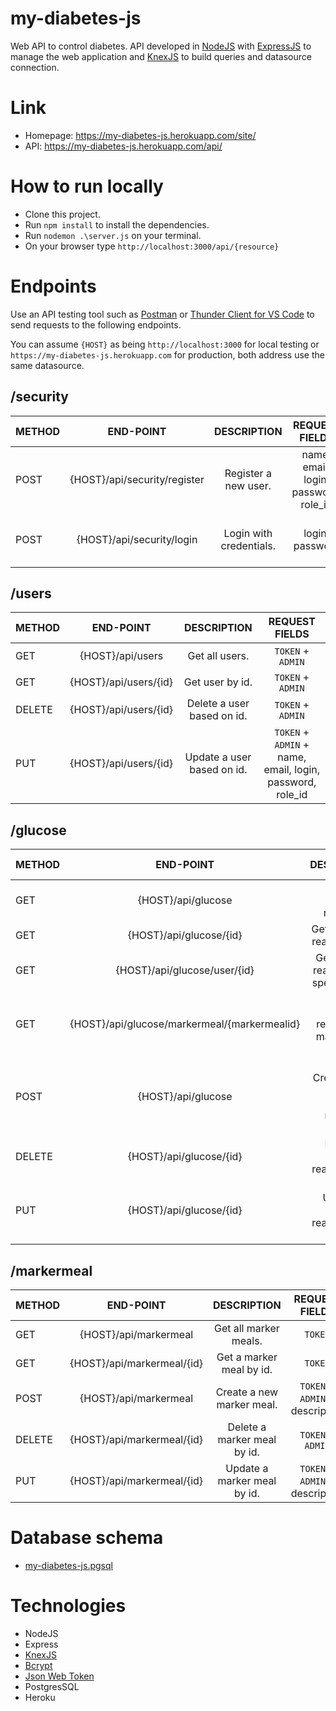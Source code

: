 # my-diabetes-js
Web API to control diabetes. 
API developed in [NodeJS](https://nodejs.org/en/) with [ExpressJS](http://expressjs.com/) to manage the web application and [KnexJS](http://knexjs.org/) to build queries and datasource connection.

# Link
- Homepage: https://my-diabetes-js.herokuapp.com/site/
- API: https://my-diabetes-js.herokuapp.com/api/

# How to run locally
- Clone this project.
- Run `npm install` to install the dependencies.
- Run `nodemon .\server.js` on your terminal.
- On your browser type `http://localhost:3000/api/{resource}`

# Endpoints
Use an API testing tool such as [Postman](https://www.postman.com/downloads/) or [Thunder Client for VS Code](https://marketplace.visualstudio.com/items?itemName=rangav.vscode-thunder-client) to send requests to the following endpoints.

You can assume `{HOST}` as being `http://localhost:3000` for local testing or `https://my-diabetes-js.herokuapp.com` for production, both address use the same datasource.

## /security

| METHOD  | END-POINT                     | DESCRIPTION              | REQUEST FIELDS                         | RESPONSE FIELDS                    |
| ------- |:-----------------------------:| :-----------------------:|:--------------------------------------:|:----------------------------------:|
| POST    | {HOST}/api/security/register  |  Register a new user.    | name, email, login, password, role_id  | id                                 |
| POST    | {HOST}/api/security/login     |  Login with credentials. | login, password                        | `TOKEN`, id, login, email, role_id |


## /users

| METHOD  | END-POINT                | DESCRIPTION                  | REQUEST FIELDS                                             |
| ------- |:------------------------:| :---------------------------:|:----------------------------------------------------------:|
| GET     | {HOST}/api/users         |  Get all users.              | `TOKEN` + `ADMIN`                                          |
| GET     | {HOST}/api/users/{id}    |  Get user by id.             | `TOKEN` + `ADMIN`                                          |
| DELETE  | {HOST}/api/users/{id}    |  Delete a user based on id.  | `TOKEN` + `ADMIN`                                          |
| PUT     | {HOST}/api/users/{id}    |  Update a user based on id.  | `TOKEN` + `ADMIN` + name, email, login, password, role_id  |


## /glucose

| METHOD  | END-POINT                                    | DESCRIPTION                                 | REQUEST FIELDS                                               |
| ------- |:--------------------------------------------:| :------------------------------------------:|:------------------------------------------------------------:|
| GET     | {HOST}/api/glucose                           |  Get all glucose readings                   | `TOKEN`                                                      |
| GET     | {HOST}/api/glucose/{id}                      |  Get a glucose reading by id.               | `TOKEN`                                                      |
| GET     | {HOST}/api/glucose/user/{id}                 |  Get glucose readings of a specific user.   | `TOKEN`                                                      |
| GET     | {HOST}/api/glucose/markermeal/{markermealid} |  Get all glucose readings by markermeal id. | `TOKEN`                                                      |
| POST    | {HOST}/api/glucose                           |  Create a new glucose reading register.     | `TOKEN` + `ADMIN` + userId, glucose, unityId, date, hour, markerMealId |
| DELETE  | {HOST}/api/glucose/{id}                      |  Delete a glucose reading by id.            | `TOKEN` + `ADMIN`                                            |
| PUT     | {HOST}/api/glucose/{id}                      |  Update a glucose reading by id.            | `TOKEN` + `ADMIN` + glucose, unityId, date, hour, markerMealId         |


## /markermeal

| METHOD  | END-POINT                       | DESCRIPTION                       | REQUEST FIELDS                  |
| ------- |:-------------------------------:| :--------------------------------:|:-------------------------------:|
| GET     | {HOST}/api/markermeal           |  Get all marker meals.            | `TOKEN`                         |
| GET     | {HOST}/api/markermeal/{id}      |  Get a marker meal by id.         | `TOKEN`                         |
| POST    | {HOST}/api/markermeal           |  Create a new marker meal.        | `TOKEN` + `ADMIN` + description |
| DELETE  | {HOST}/api/markermeal/{id}      |  Delete a marker meal by id.      | `TOKEN` + `ADMIN`               |
| PUT     | {HOST}/api/markermeal/{id}      |  Update a marker meal by id.      | `TOKEN` + `ADMIN` + description |

# Database schema
- [my-diabetes-js.pgsql](https://github.com/oluizeduardo/my-diabetes-js/blob/main/db/my-diabetes-js.pgsql)

# Technologies
- NodeJS
- Express
- [KnexJS](https://knexjs.org/)
- [Bcrypt](https://www.npmjs.com/package/bcrypt)
- [Json Web Token](https://jwt.io/)
- PostgresSQL
- Heroku
